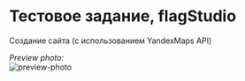 # Тестовое задание, flagStudio
Создание сайта (с использованием YandexMaps API)

*Preview photo:* <br> ![preview-photo](https://user-images.githubusercontent.com/90089376/152635567-0fa60ce4-f66e-4edf-9379-c08070888762.png)
